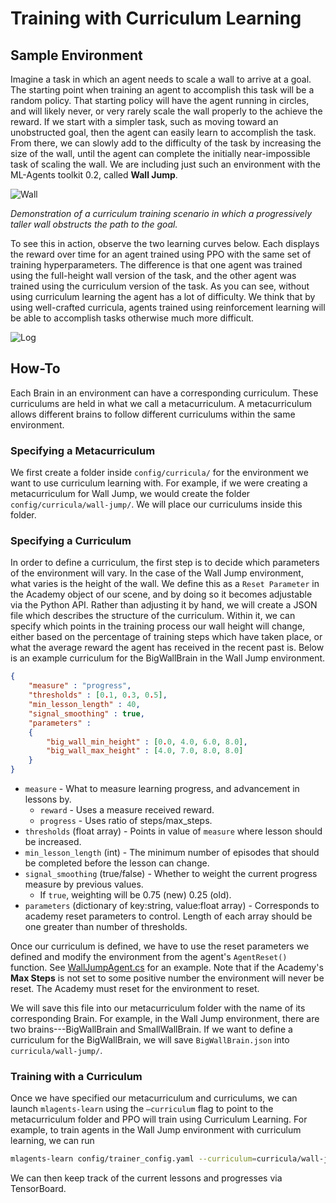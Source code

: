# Training with Curriculum Learning

## Sample Environment

Imagine a task in which an agent needs to scale a wall to arrive at a goal. The
starting point when training an agent to accomplish this task will be a random
policy. That starting policy will have the agent running in circles, and will
likely never, or very rarely scale the wall properly to the achieve the reward.
If we start with a simpler task, such as moving toward an unobstructed goal,
then the agent can easily learn to accomplish the task. From there, we can
slowly add to the difficulty of the task by increasing the size of the wall,
until the agent can complete the initially near-impossible task of scaling the
wall. We are including just such an environment with the ML-Agents toolkit 0.2,
called __Wall Jump__.

![Wall](images/curriculum.png)

_Demonstration of a curriculum training scenario in which a progressively taller
wall obstructs the path to the goal._

To see this in action, observe the two learning curves below. Each displays the
reward over time for an agent trained using PPO with the same set of training
hyperparameters. The difference is that one agent was trained using the
full-height wall version of the task, and the other agent was trained using the
curriculum version of the task. As you can see, without using curriculum
learning the agent has a lot of difficulty. We think that by using well-crafted
curricula, agents trained using reinforcement learning will be able to
accomplish tasks otherwise much more difficult.

![Log](images/curriculum_progress.png)

## How-To

Each Brain in an environment can have a corresponding curriculum. These
curriculums are held in what we call a metacurriculum. A metacurriculum allows
different brains to follow different curriculums within the same environment.

### Specifying a Metacurriculum

We first create a folder inside `config/curricula/` for the environment we want
to use curriculum learning with. For example, if we were creating a
metacurriculum for Wall Jump, we would create the folder
`config/curricula/wall-jump/`. We will place our curriculums inside this folder.

### Specifying a Curriculum

In order to define a curriculum, the first step is to decide which parameters of
the environment will vary. In the case of the Wall Jump environment, what varies
is the height of the wall. We define this as a `Reset Parameter` in the Academy
object of our scene, and by doing so it becomes adjustable via the Python API.
Rather than adjusting it by hand, we will create a JSON file which
describes the structure of the curriculum. Within it, we can specify which
points in the training process our wall height will change, either based on the
percentage of training steps which have taken place, or what the average reward
the agent has received in the recent past is. Below is an example curriculum for
the BigWallBrain in the Wall Jump environment.

```json
{
    "measure" : "progress",
    "thresholds" : [0.1, 0.3, 0.5],
    "min_lesson_length" : 40,
    "signal_smoothing" : true,
    "parameters" :
    {
        "big_wall_min_height" : [0.0, 4.0, 6.0, 8.0],
        "big_wall_max_height" : [4.0, 7.0, 8.0, 8.0]
    }
}
```

* `measure` - What to measure learning progress, and advancement in lessons by.
  * `reward` - Uses a measure received reward.
  * `progress` - Uses ratio of steps/max_steps.
* `thresholds` (float array) - Points in value of `measure` where lesson should
  be increased.
* `min_lesson_length` (int) - The minimum number of episodes that should be
  completed before the lesson can change.
* `signal_smoothing` (true/false) - Whether to weight the current progress
  measure by previous values.
  * If `true`, weighting will be 0.75 (new) 0.25 (old).
* `parameters` (dictionary of key:string, value:float array) - Corresponds to
  academy reset parameters to control. Length of each array should be one
  greater than number of thresholds.

Once our curriculum is defined, we have to use the reset parameters we defined
and modify the environment from the agent's `AgentReset()` function. See
[WallJumpAgent.cs](https://github.com/Unity-Technologies/ml-agents/blob/master/MLAgentsSDK/Assets/ML-Agents/Examples/WallJump/Scripts/WallJumpAgent.cs)
for an example. Note that if the Academy's __Max Steps__ is not set to some
positive number the environment will never be reset. The Academy must reset
for the environment to reset.

We will save this file into our metacurriculum folder with the name of its
corresponding Brain. For example, in the Wall Jump environment, there are two
brains---BigWallBrain and SmallWallBrain. If we want to define a curriculum for
the BigWallBrain, we will save `BigWallBrain.json` into
`curricula/wall-jump/`.

### Training with a Curriculum

Once we have specified our metacurriculum and curriculums, we can launch
`mlagents-learn` using the `–curriculum` flag to point to the metacurriculum
folder and PPO will train using Curriculum Learning. For example, to train
agents in the Wall Jump environment with curriculum learning, we can run

```sh
mlagents-learn config/trainer_config.yaml --curriculum=curricula/wall-jump/ --run-id=wall-jump-curriculum --train
```

We can then keep track of the current lessons and progresses via TensorBoard.
